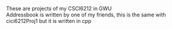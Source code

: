 These are projects of my CSCI6212 in GWU
<br>
Addressbook is written by one of my friends, this is the same with cici6212Proj1 but it is written in cpp
